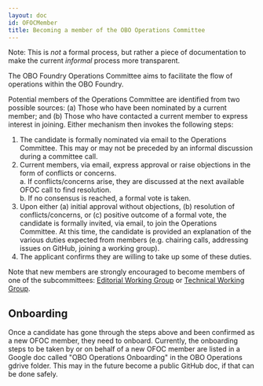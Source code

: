 ```yaml
---
layout: doc
id: OFOCMember
title: Becoming a member of the OBO Operations Committee
---
```


Note: This is _not_ a formal process, but rather a piece of documentation to make the current _informal_ process more transparent. 

The OBO Foundry Operations Committee aims to facilitate the flow of operations within the OBO Foundry.

Potential members of the Operations Committee are identified from two possible sources: (a) Those who have been nominated by a current member; and (b) Those who have contacted a current member to express interest in joining. Either mechanism then invokes the following steps:

1. The candidate is formally nominated via email to the Operations Committee. This may or may not be preceded by an informal discussion during a committee call.
2. Current members, via email, express approval or raise objections in the form of conflicts or concerns.
<br> a. If conflicts/concerns arise, they are discussed at the next available OFOC call to find resolution.
<br> b. If no consensus is reached, a formal vote is taken.
3. Upon either (a) initial approval without objections, (b) resolution of conflicts/concerns, or (c) positive outcome of a formal vote, the candidate is formally invited, via email, to join the Operations Committee. At this time, the candidate is provided an explanation of the various duties expected from members (e.g. chairing calls, addressing issues on GitHub, joining a working group).
4. The applicant confirms they are willing to take up some of these duties.

Note that new members are strongly encouraged to become members of one of the subcommittees: [Editorial Working Group](https://obofoundry.org/docs/EditorialWG.html)
 or [Technical Working Group](https://obofoundry.org/docs/TechnicalWG.html). 

## Onboarding
Once a candidate has gone through the steps above and been confirmed as a new OFOC member, they need to onboard.
Currently, the onboarding steps to be taken by or on behalf of a new OFOC member are listed in a Google doc called "OBO Operations Onboarding" in the OBO Operations gdrive folder.
This may in the future become a public GitHub doc, if that can be done safely.
